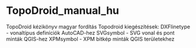 # TopoDroid_manual_hu
TopoDroid kézikönyv magyar fordítás
Topodroid kiegészítések:
DXFlinetype - vonaltípus definíciók AutoCAD-hez
SVGsymbol - SVG vonal és pont minták QGIS-hez
XPMsymbol - XPM bitkép minták QGIS területekhez
